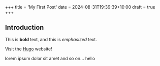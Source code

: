 +++
title = 'My First Post'
date = 2024-08-31T19:39:39+10:00
draft = true
+++

## Introduction

This is **bold** text, and this is *emphasized* text.

Visit the [Hugo](https://gohugo.io) website!

lorem ipsum dolor sit amet and so on...
hello 